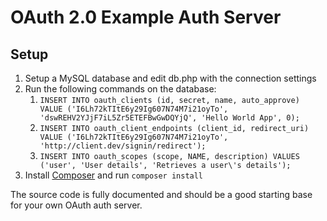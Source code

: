 # OAuth 2.0 Example Auth Server

## Setup

1. Setup a MySQL database and edit db.php with the connection settings
2. Run the following commands on the database:
	1. `INSERT INTO oauth_clients (id, secret, name, auto_approve) VALUE ('I6Lh72kTItE6y29Ig607N74M7i21oyTo', 'dswREHV2YJjF7iL5Zr5ETEFBwGwDQYjQ', 'Hello World App', 0);`
	2. `INSERT INTO oauth_client_endpoints (client_id, redirect_uri) VALUE ('I6Lh72kTItE6y29Ig607N74M7i21oyTo', 'http://client.dev/signin/redirect');`
	3. `INSERT INTO oauth_scopes (scope, NAME, description) VALUES ('user', 'User details', 'Retrieves a user\'s details');`
3. Install [Composer](http://getcomposer.org/) and run `composer install`

The source code is fully documented and should be a good starting base for your own OAuth auth server.
